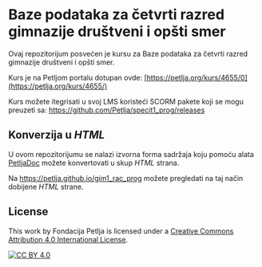 # Baze podataka za četvrti razred gimnazije društveni i opšti smer 

Ovaj repozitorijum posvećen je kursu za Baze podataka za četvrti razred gimnazije društveni i opšti smer. 

Kurs je na Petljom portalu dotupan ovde: [https://petlja.org/kurs/4655/0](https://petlja.org/kurs/4655/)

Kurs možete itegrisati u svoj LMS koristeći SCORM pakete koji se mogu preuzeti sa: https://github.com/Petlja/specit1_prog/releases

## Konverzija u *HTML*

U ovom repozitorijumu se nalazi izvorna forma sadržaja koju pomoću alata [PetljaDoc](https://github.com/Petlja/PetljaDoc) možete konvertovati u skup *HTML* strana.

Na https://petlja.github.io/gim1_rac_prog možete pregledati na taj način dobijene *HTML* strane.

## License

This work by Fondacija Petlja is licensed under a
[Creative Commons Attribution 4.0 International License][cc-by].

[![CC BY 4.0][cc-by-image]][cc-by]

[cc-by]: http://creativecommons.org/licenses/by/4.0/
[cc-by-image]: https://i.creativecommons.org/l/by/4.0/88x31.png

